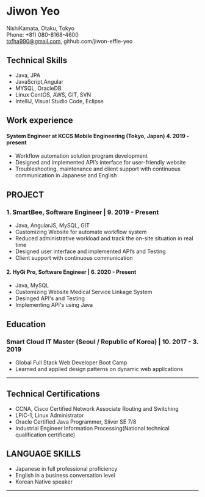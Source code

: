 # Jiwon Yeo

NishiKamata, Otaku, Tokyo  
Phone: +81) 080-8168-4600  
tofha990@gmail.com, github.com/jiwon-effie-yeo

## Technical Skills
* Java, JPA
* JavaScript,Angular
* MYSQL, OracleDB
* Linux CentOS, AWS, GIT, SVN
* IntelliJ, Visual Studio Code, Eclipse

## Work experience
#### System Engineer at KCCS Mobile Engineering (Tokyo, Japan) 4. 2019 - present
* Workflow automation solution program development
* Designed and implemented API’s interface for user-friendly website
* Troubleshooting, maintenance and client support with continuous communication in Japanese and English

## PROJECT
### 1. SmartBee, Software Engineer | 9. 2019 - Present
* Java, AngularJS, MySQL, GIT
* Customizing Website for automate workflow system
*	Reduced administrative workload and track the on-site situation in real time
*	Designed user interface and implemented API’s and Testing
*	Client support with continuous communication

#### 2. HyGi Pro, Software Engineer | 6. 2020 - Present
* Java, MySQL
* Customizing Website Medical Service Linkage System
* Desinged API's and Testing
* Implementing API's using Java


## Education
### Smart Cloud IT Master (Seoul / Republic of Korea) | 10. 2017 - 3. 2019 
* Global Full Stack Web Developer Boot Camp
*	Learned and applied design patterns on dynamic web applications

---

## Technical Certifications
* CCNA, Cisco Certified Network Associate Routing and Switching
* LPIC-1, Linux Administrator
* Oracle Certified Java Programmer, Sliver SE 7/8
* Industrial Engineer Information Processing(National technical qualification certificate)

## LANGUAGE SKILLS
* Japanese in full professional proficiency
* English in a business conversation level
* Korean Native speaker


---
